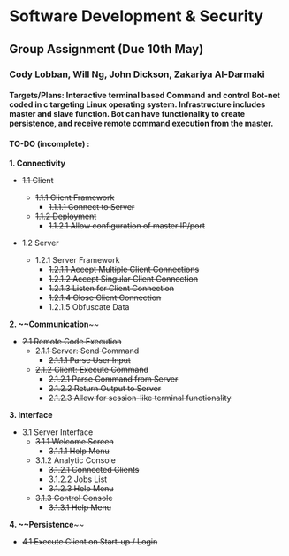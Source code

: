 # Software Development & Security
## Group Assignment (Due 10th May)
### Cody Lobban, Will Ng, John Dickson, Zakariya Al-Darmaki

#### Targets/Plans: Interactive terminal based Command and control Bot-net coded in c targeting Linux operating system. Infrastructure includes master and slave function. Bot can have functionality to create persistence, and receive remote command execution from the master.


#### TO-DO (incomplete) :
**1. Connectivity**

  * ~~1.1 Client~~
    * ~~1.1.1 Client Framework~~
      * ~~1.1.1.1 Connect to Server~~
    * ~~1.1.2 Deployment~~
      * ~~1.1.2.1 Allow configuration of master IP/port~~
      
  * 1.2 Server
    * 1.2.1 Server Framework
      * ~~1.2.1.1 Accept Multiple Client Connections~~
      * ~~1.2.1.2 Accept Singular Client Connection~~
      * ~~1.2.1.3 Listen for Client Connection~~
      * ~~1.2.1.4 Close Client Connection~~
      * 1.2.1.5 Obfuscate Data
      
      
**2. ~~Communication**~~
  * ~~2.1 Remote Code Execution~~
    * ~~2.1.1 Server: Send Command~~
      * ~~2.1.1.1 Parse User Input~~
    * ~~2.1.2 Client: Execute Command~~
      * ~~2.1.2.1 Parse Command from Server~~
      * ~~2.1.2.2 Return Output to Server~~
      * ~~2.1.2.3 Allow for session-like terminal functionality~~
      
      
**3. Interface** 
  * 3.1 Server Interface 
    * ~~3.1.1 Welcome Screen~~
      * ~~3.1.1.1 Help Menu~~
    * 3.1.2 Analytic Console
      * ~~3.1.2.1 Connected Clients~~
      * 3.1.2.2 Jobs List
      * ~~3.1.2.3 Help Menu~~
    * ~~3.1.3 Control Console~~
      * ~~3.1.3.1 Help Menu~~

**4. ~~Persistence**~~
  * ~~4.1 Execute Client on Start-up / Login~~
